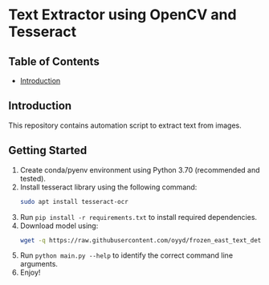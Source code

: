 # Text Extractor using OpenCV and Tesseract

## Table of Contents
- [Introduction](#introduction)

## Introduction
This repository contains automation script to extract text from images.

## Getting Started
1. Create conda/pyenv environment using Python 3.70 (recommended and tested).
2. Install tesseract library using the following command:
    ```sh
    sudo apt install tesseract-ocr
    ```
3. Run `pip install -r requirements.txt` to install required dependencies.
4. Download model using:
    ```sh
    wget -q https://raw.githubusercontent.com/oyyd/frozen_east_text_detection.pb/master/frozen_east_text_detection.pb
    ```
5. Run `python main.py --help` to identify the correct command line arguments.
6. Enjoy!
